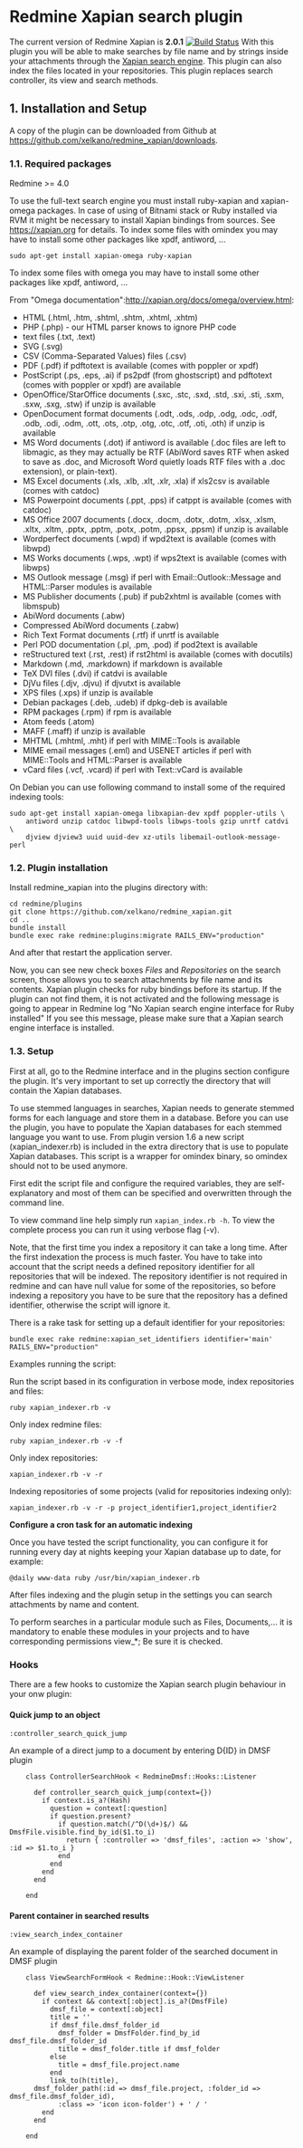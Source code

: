 Redmine Xapian search plugin
============================

The current version of Redmine Xapian is **2.0.1** [![Build Status](https://api.travis-ci.org/danmunn/redmine_dmsf.png)](https://travis-ci.org/xelkano/redmine_xapian)
With this plugin you will be able to make searches by file name and by strings inside your attachments through the [Xapian 
search engine](https://xapian.org). This plugin can also index the files located in your repositories. This plugin 
replaces search controller, its view and search methods.

## 1.  Installation and Setup

A copy of the plugin can be downloaded from  Github at https://github.com/xelkano/redmine_xapian/downloads.

### 1.1. Required packages

Redmine >= 4.0

To use the full-text search engine you must install ruby-xapian and xapian-omega packages. In case of using of Bitnami 
stack or Ruby installed via RVM it might be necessary to install Xapian bindings from sources.  See https://xapian.org
 for details. To index some files with omindex you may have to install some other packages like xpdf, antiword, ...
 
```
sudo apt-get install xapian-omega ruby-xapian
```

To index some files with omega you may have to install some other packages like
xpdf, antiword, ...

From "Omega documentation":http://xapian.org/docs/omega/overview.html:

   * HTML (.html, .htm, .shtml, .shtm, .xhtml, .xhtm)
   * PHP (.php) - our HTML parser knows to ignore PHP code
   * text files (.txt, .text)
   * SVG (.svg)
   * CSV (Comma-Separated Values) files (.csv)
   * PDF (.pdf) if pdftotext is available (comes with poppler or xpdf)
   * PostScript (.ps, .eps, .ai) if ps2pdf (from ghostscript) and pdftotext (comes with poppler or xpdf) are available
   * OpenOffice/StarOffice documents (.sxc, .stc, .sxd, .std, .sxi, .sti, .sxm, .sxw, .sxg, .stw) if unzip is available
   * OpenDocument format documents (.odt, .ods, .odp, .odg, .odc, .odf, .odb, .odi, .odm, .ott, .ots, .otp, .otg, .otc, .otf, .oti, .oth) if unzip is available
   * MS Word documents (.dot) if antiword is available (.doc files are left to libmagic, as they may actually be RTF (AbiWord saves RTF when asked to save as .doc, and Microsoft Word quietly loads RTF files with a .doc extension), or plain-text).
   * MS Excel documents (.xls, .xlb, .xlt, .xlr, .xla) if xls2csv is available (comes with catdoc)
   * MS Powerpoint documents (.ppt, .pps) if catppt is available (comes with catdoc)
   * MS Office 2007 documents (.docx, .docm, .dotx, .dotm, .xlsx, .xlsm, .xltx, .xltm, .pptx, .pptm, .potx, .potm, .ppsx, .ppsm) if unzip is available
   * Wordperfect documents (.wpd) if wpd2text is available (comes with libwpd)
   * MS Works documents (.wps, .wpt) if wps2text is available (comes with libwps)
   * MS Outlook message (.msg) if perl with Email::Outlook::Message and HTML::Parser modules is available
   * MS Publisher documents (.pub) if pub2xhtml is available (comes with libmspub)
   * AbiWord documents (.abw)
   * Compressed AbiWord documents (.zabw)
   * Rich Text Format documents (.rtf) if unrtf is available
   * Perl POD documentation (.pl, .pm, .pod) if pod2text is available
   * reStructured text (.rst, .rest) if rst2html is available (comes with docutils)
   * Markdown (.md, .markdown) if markdown is available
   * TeX DVI files (.dvi) if catdvi is available
   * DjVu files (.djv, .djvu) if djvutxt is available
   * XPS files (.xps) if unzip is available
   * Debian packages (.deb, .udeb) if dpkg-deb is available
   * RPM packages (.rpm) if rpm is available
   * Atom feeds (.atom)
   * MAFF (.maff) if unzip is available
   * MHTML (.mhtml, .mht) if perl with MIME::Tools is available
   * MIME email messages (.eml) and USENET articles if perl with MIME::Tools and HTML::Parser is available
   * vCard files (.vcf, .vcard) if perl with Text::vCard is available

On Debian you can use following command to install some of the required indexing tools:

```
sudo apt-get install xapian-omega libxapian-dev xpdf poppler-utils \
    antiword unzip catdoc libwpd-tools libwps-tools gzip unrtf catdvi \
    djview djview3 uuid uuid-dev xz-utils libemail-outlook-message-perl
```

### 1.2. Plugin installation

Install redmine_xapian into the plugins directory with:

```
cd redmine/plugins
git clone https://github.com/xelkano/redmine_xapian.git
cd ..
bundle install
bundle exec rake redmine:plugins:migrate RAILS_ENV="production"
```

And after that restart the application server.

Now, you can see new check boxes _Files_ and _Repositories_ on the search screen, those allows you to search attachments 
by file name and its contents. Xapian plugin checks for ruby bindings before its startup. If the plugin can not find them,
it is not activated and the following message is going to appear in Redmine log “No Xapian search engine interface for 
Ruby installed" If you see this message, please make sure that a Xapian search engine interface is installed.

### 1.3. Setup

First at all, go to the Redmine interface and in the plugins section configure the plugin. It's very important to set up 
correctly the directory that will contain the Xapian databases.

To use stemmed languages in searches, Xapian needs to generate stemmed forms for each language and store them in a database.
Before you can use the plugin, you have to populate the Xapian databases for each stemmed language you want to use. 
From plugin version 1.6 a new script (xapian_indexer.rb) is included in the extra directory that is use to populate Xapian
databases. This script is a wrapper for omindex binary, so omindex should not to be used anymore.

First edit the script file and configure the required variables, they are self-explanatory and most of them can be 
specified and overwritten through the command line.

To view command line help simply run `xapian_index.rb -h`. To view the complete process you can run it using verbose 
flag (-v).

Note, that the first time you index a repository it can take a long time. After the first indexation the process is much 
faster.
You have to take into account that the script needs a defined repository identifier for all repositories that will be 
indexed. The repository identifier is not required in redmine and can have null value for some of the repositories, so 
before indexing a repository you have to be sure that the repository has a defined identifier, otherwise the script 
will ignore it.

There is a rake task for setting up a default identifier for your repositories:

```
bundle exec rake redmine:xapian_set_identifiers identifier='main' RAILS_ENV="production"
```

Examples running the script:

Run the script based in its configuration in verbose mode, index repositories and files:

```
ruby xapian_indexer.rb -v
```

Only index redmine files:

```
ruby xapian_indexer.rb -v -f
```

Only index repositories:

```
xapian_indexer.rb -v -r
```

Indexing repositories of some projects (valid for repositories indexing only):

```
xapian_indexer.rb -v -r -p project_identifier1,project_identifier2
```

**Configure a cron task for an automatic indexing**

Once you have tested the script functionality, you can configure it for running every day at nights keeping your Xapian
database up to date, for example:

```
@daily www-data ruby /usr/bin/xapian_indexer.rb
```

After files indexing and the plugin setup in the settings you can search attachments by name and content.

To perform searches in a particular module such as Files, Documents,... it is
mandatory to enable these modules in your projects and to have corresponding
permissions view_*; Be sure it is checked.

### Hooks

There are a few hooks to customize the Xapian search plugin behaviour in your onw plugin:

#### Quick jump to an object

```
:controller_search_quick_jump
```

An example of a direct jump to a document by entering D{ID} in DMSF plugin

```
    class ControllerSearchHook < RedmineDmsf::Hooks::Listener
                        
      def controller_search_quick_jump(context={})
        if context.is_a?(Hash) 
          question = context[:question]
          if question.present?
            if question.match(/^D(\d+)$/) && DmsfFile.visible.find_by_id($1.to_i)
              return { :controller => 'dmsf_files', :action => 'show', :id => $1.to_i }
            end
          end
        end        
      end      
                  
    end
```

#### Parent container in searched results

```
:view_search_index_container
```

An example of displaying the parent folder of the searched document in DMSF plugin

``` 
    class ViewSearchFormHook < Redmine::Hook::ViewListener

      def view_search_index_container(context={})
        if context && context[:object].is_a?(DmsfFile)
          dmsf_file = context[:object]
          title = ''
          if dmsf_file.dmsf_folder_id
            dmsf_folder = DmsfFolder.find_by_id dmsf_file.dmsf_folder_id
            title = dmsf_folder.title if dmsf_folder
          else
            title = dmsf_file.project.name
          end
          link_to(h(title),
      dmsf_folder_path(:id => dmsf_file.project, :folder_id => dmsf_file.dmsf_folder_id),
            :class => 'icon icon-folder') + ' / '
        end
      end

    end
```